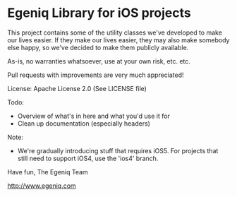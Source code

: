 Egeniq Library for iOS projects
===============================

This project contains some of the utility classes we've developed to make our lives easier. If they make our lives easier, they may also make somebody else happy, so we've decided to make them publicly available.

As-is, no warranties whatsoever, use at your own risk, etc. etc.

Pull requests with improvements are very much appreciated!

License: Apache License 2.0 (See LICENSE file)

Todo:
* Overview of what's in here and what you'd use it for
* Clean up documentation (especially headers)

Note: 
* We're gradually introducing stuff that requires iOS5. For projects that still need to support iOS4, use the 'ios4' branch.

Have fun,
The Egeniq Team

http://www.egeniq.com
